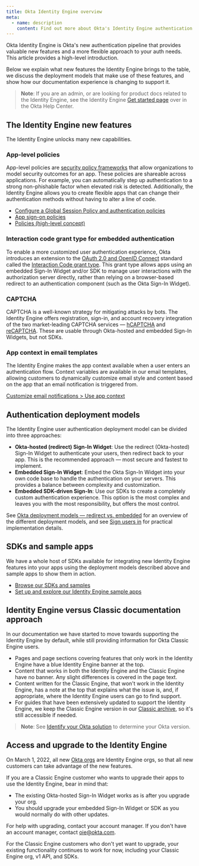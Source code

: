 ```yaml
---
title: Okta Identity Engine overview
meta:
  - name: description
    content: Find out more about Okta's Identity Engine authentication flow, what developer features it unlocks, and how to use it.
---
```


Okta Identity Engine is Okta's new authentication pipeline that provides valuable new features and a more flexible approach to your auth needs. This article provides a high-level introduction.

Below we explain what new features the Identity Engine brings to the table, we discuss the deployment models that make use of these features, and show how our documentation experience is changing to support it.

> **Note**: If you are an admin, or are looking for product docs related to the Identity Engine, see the Identity Engine [Get started page](https://help.okta.com/oie/en-us/Content/Topics/identity-engine/oie-get-started.htm?cshid=ext-get-started-oie) over in the Okta Help Center.

## The Identity Engine new features

The Identity Engine unlocks many new capabilities.

### App-level policies

App-level policies are [security policy frameworks](https://csrc.nist.gov/publications/detail/sp/800-63b/final) that allow organizations to model security outcomes for an app. These policies are shareable across applications. For example, you can automatically step up authentication to a strong non-phishable factor when elevated risk is detected. Additionally, the Identity Engine allows you to create flexible apps that can change their authentication methods without having to alter a line of code.

* [Configure a Global Session Policy and authentication policies](/docs/guides/configure-signon-policy/)
* [App sign-on policies](https://help.okta.com/okta_help.htm?type=oie&id=ext-about-asop)
* [Policies (high-level concept)](/docs/concepts/policies/)

### Interaction code grant type for embedded authentication

To enable a more customized user authentication experience, Okta introduces an extension to the [OAuth 2.0 and OpenID Connect](/docs/concepts/oauth-openid) standard called the [Interaction Code grant type](/docs/concepts/interaction-code/). This grant type allows apps using an embedded Sign-In Widget and/or SDK to manage user interactions with the authorization server directly, rather than relying on a browser-based redirect to an authentication component (such as the Okta Sign-In Widget).

### CAPTCHA

CAPTCHA is a well-known strategy for mitigating attacks by bots. The Identity Engine offers registration, sign-in, and account recovery integration of the two market-leading CAPTCHA services &mdash; [hCAPTCHA](https://www.hcaptcha.com/) and [reCAPTCHA](https://www.google.com/recaptcha/about/). These are usable through Okta-hosted and embedded Sign-In Widgets, but not SDKs.

### App context in email templates

The Identity Engine makes the app context available when a user enters an authentication flow. Context variables are available in our email templates, allowing customers to dynamically customize email style and content based on the app that an email notification is triggered from.

[Customize email notifications > Use app context](/docs/guides/custom-email/main/#use-app-context)

## Authentication deployment models

The Identity Engine user authentication deployment model can be divided into three approaches:

* **Okta-hosted (redirect) Sign-In Widget**: Use the redirect (Okta-hosted) Sign-In Widget to authenticate your users, then redirect back to your app. This is the recommended approach &mdash; most secure and fastest to implement.
* **Embedded Sign-In Widget**: Embed the Okta Sign-In Widget into your own code base to handle the authentication on your servers. This provides a balance between complexity and customization.
* **Embedded SDK-driven Sign-In**: Use our SDKs to create a completely custom authentication experience. This option is the most complex and leaves you with the most responsibility, but offers the most control.

See [Okta deployment models &mdash; redirect vs. embedded](/docs/concepts/redirect-vs-embedded/) for an overview of the different deployment models, and see [Sign users in](/docs/guides/sign-in-overview/) for practical implementation details.

## SDKs and sample apps

We have a whole host of SDKs available for integrating new Identity Engine features into your apps using the deployment models described above and sample apps to show them in action.

* [Browse our SDKs and samples](/code/)
* [Set up and explore our Identity Engine sample apps](/docs/guides/oie-embedded-common-download-setup-app/)

## Identity Engine versus Classic documentation approach

In our documentation we have started to move towards supporting the Identity Engine by default, while still providing information for Okta Classic Engine users.

* Pages and page sections covering features that only work in the Identity Engine have a blue Identity Engine banner at the top.
* Content that works in both the Identity Engine and the Classic Engine have no banner. Any slight differences is covered in the page text.
* Content written for the Classic Engine, that won't work in the Identity Engine, has a note at the top that explains what the issue is, and, if appropriate, where the Identity Engine users can go to find support.
* For guides that have been extensively updated to support the Identity Engine, we keep the Classic Engine version in our [Classic archive](/docs/guides/archive-overview/), so it's still accessible if needed.

> **Note**: See [Identify your Okta solution](https://help.okta.com/oie/en-us/Content/Topics/identity-engine/oie-verify-version.htm) to determine your Okta version.

## Access and upgrade to the Identity Engine

On March 1, 2022, all new [Okta orgs](/docs/concepts/okta-organizations/) are Identity Engine orgs, so that all new customers can take advantage of the new features.

If you are a Classic Engine customer who wants to upgrade their apps to use the Identity Engine, bear in mind that:

* The existing Okta-hosted Sign-In Widget works as is after you upgrade your org.
* You should upgrade your embedded Sign-In Widget or SDK as you would normally do with other updates.

For help with upgrading, contact your account manager. If you don't have an account manager, contact [oie@okta.com](mailto:oie@okta.com).

For the Classic Engine customers who don't yet want to upgrade, your existing functionality continues to work for now, including your Classic Engine org, v1 API, and SDKs.
